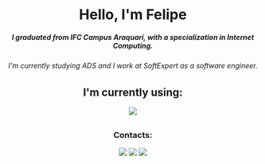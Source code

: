 <h1 align="center">Hello, I'm Felipe</h1>
<h5 align="center">I graduated from IFC Campus Araquari, with a specialization in Internet Computing.</h5>
<h6 align="center">I'm currently studying ADS and I work at SoftExpert as a software engineer.</h6>

<h2 align="center">I'm currently using:</h2>

<p align="center">
  <a href="https://skillicons.dev">
    <img src="https://skillicons.dev/icons?i=vscode,react,postgresql,php" />
  </a>
</p>

<h2></h2>

<h3 align="center">Contacts:</h3>
<div align="center">
<a href="https://www.linkedin.com/in/felipe-rotermel-b656912a2/" target="_blank"><img loading="lazy" src="https://img.shields.io/badge/LinkedIn-0077B5?style=for-the-badge&logo=linkedin&logoColor=white" target="_blank"></a>
<a href="https://instagram.com/feliperotermel" target="_blank"><img loading="lazy" src="https://img.shields.io/badge/-Instagram-%23E4405F?style=for-the-badge&logo=instagram&logoColor=white" target="_blank"></a>
<a href = "mailto:feliperotermell@gmail.com"><img loading="lazy" src="https://img.shields.io/badge/Gmail-D14836?style=for-the-badge&logo=gmail&logoColor=white" target="_blank"></a>
</div>
